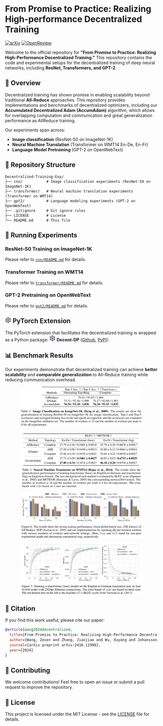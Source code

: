 # From Promise to Practice: Realizing High-performance Decentralized Training

[![arXiv](https://img.shields.io/badge/arXiv-2401.11998-b31b1b?logo=arxiv&logoColor=white)](https://arxiv.org/abs/2410.11998) 
[![OpenReview](https://img.shields.io/badge/OpenReview-Paper-blue)](https://openreview.net/forum?id=lo3nlFHOft)



Welcome to the official repository for **"From Promise to Practice: Realizing High-Performance Decentralized Training."** This repository contains the code and experimental setups for the decentralized training of deep neural networks, including **ResNet, Transformers, and GPT-2**.

## 🚀 Overview

Decentralized training has shown promise in enabling scalability beyond traditional **All-Reduce** approaches. This repository provides implementations and benchmarks of decentralized optimizers, including our **Accumulated Decentralized Adam (AccumAdam)** algorithm, which allows for overlapping computation and communication and great generalization performance as AllReduce training.

Our experiments span across:

- **Image classification** (ResNet-50 on ImageNet-1K)
- **Neural Machine Translation** (Transformer on WMT14 En-De, En-Fr)
- **Language Model Pretraining** (GPT-2 on OpenWebText)

## 📂 Repository Structure

```
Decentralized-Training-Exp/
├── cnn/           # Image classification experiments (ResNet-50 on ImageNet-1K)
├── transformer/   # Neural machine translation experiments (Transformer on WMT14)
├── gpt2/          # Language modeling experiments (GPT-2 on OpenWebText)
├── .gitignore     # Git ignore rules
├── LICENSE        # License
└── README.md      # This file
```

## 🚀 Running Experiments

### **ResNet-50 Training on ImageNet-1K**

Please refer to [`cnn/README.md`](./cnn/README.md) for details.

### **Transformer Training on WMT14**

Please refer to [`transformer/README.md`](./transformer/README.md) for details.

### **GPT-2 Pretraining on OpenWebText**

Please refer to [`gpt2/README.md`](./gpt2/README.md) for details.

## <img src="https://raw.githubusercontent.com/WangZesen/Decent-DP/main/doc/source/_static/icon-light.png" alt="logo" width="20"/> PyTorch Extension
The PyTorch extension that facilitates the decentralized training is wrapped as a Python package: <img src="https://raw.githubusercontent.com/WangZesen/Decent-DP/main/doc/source/_static/icon-light.png" alt="logo" width="20"/> **Decent-DP** ([Github](https://github.com/WangZesen/Decent-DP), [PyPI](https://pypi.org/project/decent-dp/)).

## 📊 Benchmark Results

Our experiments demonstrate that decentralized training can achieve **better scalability** and **comparable generalization** to All-Reduce training while reducing communication overhead.

<p align="center"><img src="./images/resnet_generalization.png" alt="" width="80%"/></p>
<p align="center"><img src="./images/transformer_generalization.png" alt="" width="80%"/></p>
<p align="center"><img src="./images/transformer_runtime.png" alt="" width="80%"/></p>
<p align="center"><img src="./images/transformer_generalization_vs_runtime.png" alt="" width="80%"/></p>

## 📝 Citation

If you find this work useful, please cite our paper:

```bibtex
@article{wang2024decentralized,
  title={From Promise to Practice: Realizing High-Performance Decentralized Training},
  author={Wang, Zesen and Zhang, Jiaojiao and Wu, Xuyang and Johansson, Mikael},
  journal={arXiv preprint arXiv:2410.11998},
  year={2024}
}
```


## 🤝 Contributing

We welcome contributions! Feel free to open an issue or submit a pull request to improve the repository.

## 📜 License

This project is licensed under the MIT License - see the [LICENSE](./LICENSE) file for details.

